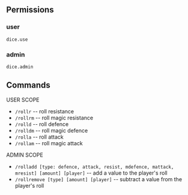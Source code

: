 ## Permissions


### user


```
dice.use
```

### admin


```
dice.admin
```


## Commands


USER SCOPE


- ```/rollr``` -- roll resistance 
- ```/rollrm``` -- roll magic resistance 
- ```/rolld``` -- roll defence
- ```/rolldm``` -- roll magic defence
- ```/rolla``` -- roll attack
- ```/rollam``` -- roll magic attack


ADMIN SCOPE


- ```/rolladd [type: defence, attack, resist, mdefence, mattack, mresist] [amount] [player]``` -- add a value to the player's roll
- ```/rollremove [type] [amount] [player]``` -- subtract a value from the player's roll 
